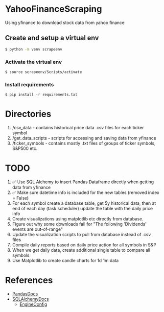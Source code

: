 # YahooFinanceScraping
Using yfinance to download stock data from yahoo finance

## Create and setup a virtual env
```sh
$ python -m venv scrapeenv
```

### Activate the virtual env
```sh 
$ source scrapeenv/Scripts/activate
```

### Install requirements
```
$ pip install -r requirements.txt
```

# Directories

1. /csv_data - contains historical price data .csv files for each ticker symbol
2. /get_data_scripts - scripts for accessing and saving data from yfinance
3. /ticker_symbols - contains mostly .txt files of groups of ticker symbols, S&P500 etc.

# TODO

1. ✅ Use SQL Alchemy to insert Pandas Dataframe directly when getting data from yfinance
2. ✅ Make sure datetime info is included for the new tables (removed index = False)
3. For each symbol create a database table, get 5y historical data, then at end of each day (task scheduler) update the table with the daily price info
4. Create visualizations using matplotlib etc directly from database.
5. Figure out why some downloads fail for "The following 'Dividends' events are out-of-range"
6. Update the visualization scripts to pull from database instead of .csv files
7. Compile daily reports based on daily price action for all symbols in S&P
8. When we get daily data, create additional single table to compare all symbols
9. Use Matplotlib to create candle charts for 1d 1m data

# References

- [PandasDocs](https://pandas.pydata.org/docs/index.html)
- [SQLAlchemyDocs](https://docs.sqlalchemy.org/en/20/core/connections.html)
    - [EngineConfig](https://docs.sqlalchemy.org/en/20/core/engines.html#custom-dbapi-args)